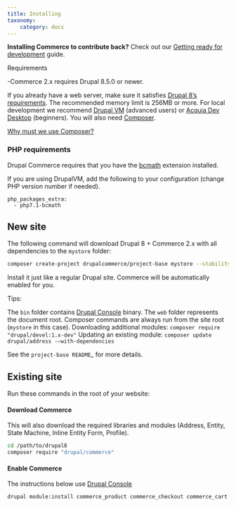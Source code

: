 ```yaml
---
title: Installing
taxonomy:
    category: docs
---
```


**Installing Commerce to contribute back?** Check out our [Getting ready for development](../04.contributing/01.development-environment) guide.

Requirements

 -Commerce 2.x requires Drupal 8.5.0 or newer.

 If you already have a web server, make sure it satisfies [Drupal 8’s requirements].
 The recommended memory limit is 256MB or more. For local development we recommend
 [Drupal VM] (advanced users) or [Acquia Dev Desktop] (beginners). You will also need [Composer].

 [Why must we use Composer?]

 ### PHP requirements

 Drupal Commerce requires that you have the [bcmath](http://php.net/manual/en/intro.bc.php) extension installed.

 If you are using DrupalVM, add the following to your configuration (change PHP version number if needed).

 ```
 php_packages_extra:
   - php7.1-bcmath
 ```

 ## New site

 The following command will download Drupal 8 + Commerce 2.x with all
 dependencies to the `mystore` folder:

 ```bash
 composer create-project drupalcommerce/project-base mystore --stability dev
 ```

 Install it just like a regular Drupal site. Commerce will be
 automatically enabled for you.

 Tips:

   The `bin` folder contains [Drupal Console] binary.
   The `web` folder represents the document root.
   Composer commands are always run from the site root (`mystore` in this case).
   Downloading additional modules:   `composer require "drupal/devel:1.x-dev"`
   Updating an existing module: `composer update drupal/address -–with-dependencies`

 See the `project-base README`_ for more details.

 ## Existing site

 Run these commands in the root of your website:

 #### Download Commerce

 This will also download the required libraries and modules (Address, Entity, State Machine, Inline Entity Form, Profile).

 ```bash
 cd /path/to/drupal8
 composer require "drupal/commerce"
 ```

 #### Enable Commerce

 The instructions below use [Drupal Console]

 ```bash
 drupal module:install commerce_product commerce_checkout commerce_cart
 ```

 [Drupal 8’s requirements]: https://www.drupal.org/requirements
 [Drupal VM]: http://www.drupalvm.com/
 [Acquia Dev Desktop]: https://www.acquia.com/products-services/dev-desktop
 [Composer]: https://getcomposer.org/doc/00-intro.rst#installation-linux-unix-osx
 [Why must we use Composer?]: https://bojanz.wordpress.com/2015/09/18/d8-composer-definitive-intro/
 [Drupal Console]: https://drupalconsole.com
 [project-base README]: https://github.com/drupalcommerce/project-base/blob/8.x/README.md
